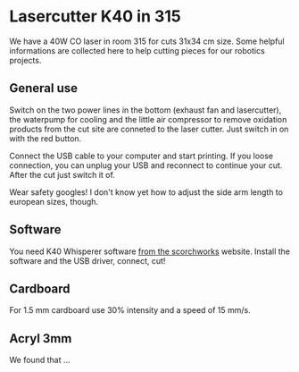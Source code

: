 # Lasercutter K40 in 315

We have a 40W CO laser in room 315 for cuts 31x34 cm size. Some helpful informations are collected here to help cutting pieces for our robotics projects.

## General use

Switch on the two power lines in the bottom (exhaust fan and lasercutter), the waterpump for cooling and the little air compressor to remove oxidation products from the cut site are conneted to the laser cutter. Just switch in on with the red button.

Connect the USB cable to your computer and start printing. If you loose connection, you can unplug your USB and reconnect to continue your cut. After the cut just switch it of.

Wear safety googles! I don't know yet how to adjust the side arm length to european sizes, though.

## Software

You need K40 Whisperer software [from the scorchworks](https://www.scorchworks.com/K40whisperer/k40whisperer.html) website. Install the software and the USB driver, connect, cut!

## Cardboard

For 1.5 mm cardboard use 30% intensity and a speed of 15 mm/s.

## Acryl 3mm

We found that ...
